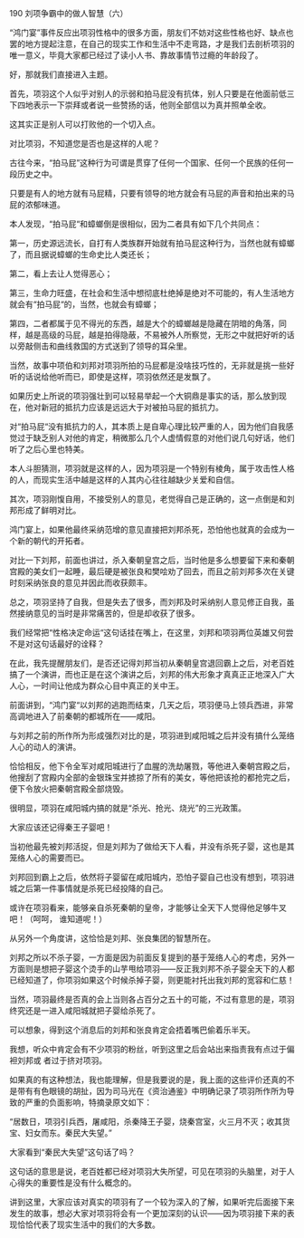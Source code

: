 190 刘项争霸中的做人智慧（六）



“鸿门宴”事件反应出项羽性格中的很多方面，朋友们不妨对这些性格也好、缺点也罢的地方提起注意，在自己的现实工作和生活中不走弯路，才是我们去剖析项羽的唯一意义，毕竟大家都已经过了读小人书、靠故事情节过瘾的年龄段了。

好，那就我们直接进入主题。



首先，项羽这个人似乎对别人的示弱和拍马屁没有抗体，别人只要是在他面前低三下四地表示一下崇拜或者说一些赞扬的话，他则全部信以为真并照单全收。

这其实正是别人可以打败他的一个切入点。

对比项羽，不知道您是否也是这样的人呢？

古往今来，“拍马屁”这种行为可谓是贯穿了任何一个国家、任何一个民族的任何一段历史之中。

只要是有人的地方就有马屁精，只要有领导的地方就会有马屁的声音和拍出来的马屁的浓郁味道。



本人发现，“拍马屁“和蟑螂倒是很相似，因为二者具有如下几个共同点：

第一，历史源远流长，自打有人类族群开始就有拍马屁这种行为，当然也就有蟑螂了，而且据说蟑螂的生命史比人类还长；

第二，看上去让人觉得恶心；

第三，生命力旺盛，在社会和生活中想彻底杜绝掉是绝对不可能的，有人生活地方就会有“拍马屁“的，当然，也就会有蟑螂；

第四，二者都属于见不得光的东西，越是大个的蟑螂越是隐藏在阴暗的角落，同样，越是高级的马屁，越是拍得隐蔽，不易被外人所察觉，无形之中就把好听的话以旁敲侧击和曲线救国的方式送到了领导的耳朵里。



当然，故事中项伯和刘邦对项羽所拍的马屁都是没啥技巧性的，无非就是挑一些好听的话说给他听而已，即使是这样，项羽依然还是发飘了。

如果历史上所说的项羽强壮到可以轻易举起一个大铜鼎是事实的话，那么放到现在，他对新冠的抵抗力应该是远远大于对被拍马屁的抵抗力。

对“拍马屁“没有抵抗力的人，其本质上是自卑心理比较严重的人，因为他们自我感觉过于缺乏别人对他的肯定，稍微那么几个人虚情假意的对他们说几句好话，他们听了之后心里也特美。

本人斗胆猜测，项羽就是这样的人，因为项羽是一个特别有棱角，属于攻击性人格的人，而现实生活中越是这样的人其内心往往越缺少关爱和自信。



其次，项羽刚愎自用，不接受别人的意见，老觉得自己是正确的，这一点倒是和刘邦形成了鲜明对比。

鸿门宴上，如果他最终采纳范增的意见直接把刘邦杀死，恐怕他也就真的会成为一个新的朝代的开拓者。

对比一下刘邦，前面也讲过，杀入秦朝皇宫之后，当时他是多么想要留下来和秦朝宫殿的美女们一起睡，最后硬是被张良和樊哙劝了回去，而且之前刘邦多次在关键时刻采纳张良的意见并因此而收获颇丰。

总之，项羽坚持了自我，但是失去了很多，而刘邦及时采纳别人意见修正自我，虽然接纳意见的当时是非常痛苦的，但是却收获了很多。



我们经常把“性格决定命运“这句话挂在嘴上，在这里，刘邦和项羽两位英雄又何尝不是对这句话最好的诠释？

在此，我先提醒朋友们，是否还记得刘邦当初从秦朝皇宫退回霸上之后，对老百姓搞了一个演讲，而也正是在这个演讲之后，刘邦的伟大形象才真真正正地深入广大人心，一时间让他成为群众心目中真正的关中王。

前面讲到，“鸿门宴“以刘邦的逃跑而结束，几天之后，项羽便马上领兵西进，非常高调地进入了前秦朝的都城所在——咸阳。

与刘邦之前的所作所为形成强烈对比的是，项羽进到咸阳城之后并没有搞什么笼络人心的动人的演讲。

恰恰相反，他下令全军对咸阳城进行了血腥的洗劫屠戮，等他进入秦朝宫殿之后，他搜刮了宫殿内全部的金银珠宝并掳掠了所有的美女，等他把该抢的都抢完之后，便下令放火把秦朝宫殿全部烧毁。

很明显，项羽在咸阳城内搞的就是“杀光、抢光、烧光”的三光政策。



大家应该还记得秦王子婴吧！

当初他最先被刘邦活捉，但是刘邦为了做给天下人看，并没有杀死子婴，这也是其笼络人心的需要而已。

刘邦回到霸上之后，依然将子婴留在咸阳城内，恐怕子婴自己也没有想到，项羽进城之后第一件事情就是杀死已经投降的自己。

或许在项羽看来，能够亲自杀死秦朝的皇帝，才能够让全天下人觉得他足够牛叉吧！（呵呵，
谁知道呢！）



从另外一个角度讲，这恰恰是刘邦、张良集团的智慧所在。

刘邦之所以不杀子婴，一方面是因为前面反复提到的基于笼络人心的考虑，另外一方面则是想把子婴这个烫手的山芋甩给项羽——反正我刘邦不杀子婴全天下的人都已经知道了，你项羽如果这个时候杀掉子婴，则更能衬托出我刘邦的宽容和仁慈！

当然，项羽最终是否真的会上当则各占百分之五十的可能，不过有意思的是，项羽终究还是一进入咸阳城就把子婴给杀死了。

可以想象，得到这个消息后的刘邦和张良肯定会捂着嘴巴偷着乐半天。



我想，听众中肯定会有不少项羽的粉丝，听到这里之后会站出来指责我有点过于偏袒刘邦或
者过于挤对项羽。

如果真的有这种想法，我也能理解，但是我要说的是，我上面的这些评价还真的不是带有有色眼镜的胡扯，因为司马光在《资治通鉴》中明确记录了项羽所作所为导致的严重的负面影响，特摘录原文如下：

“居数日，项羽引兵西，屠咸阳，杀秦降王子婴，烧秦宫室，火三月不灭；收其货宝、妇女而东。秦民大失望。”



大家看到“秦民大失望”这句话了吗？

这句话的意思是说，老百姓都已经对项羽大失所望，可见在项羽的头脑里，对于人心得失的重要性是没有什么概念的。

讲到这里，大家应该对真实的项羽有了一个较为深入的了解，如果听完后面接下来发生的故事，想必大家对项羽将会有一个更加深刻的认识——因为项羽接下来的表现恰恰代表了现实生活中的我们的大多数。

